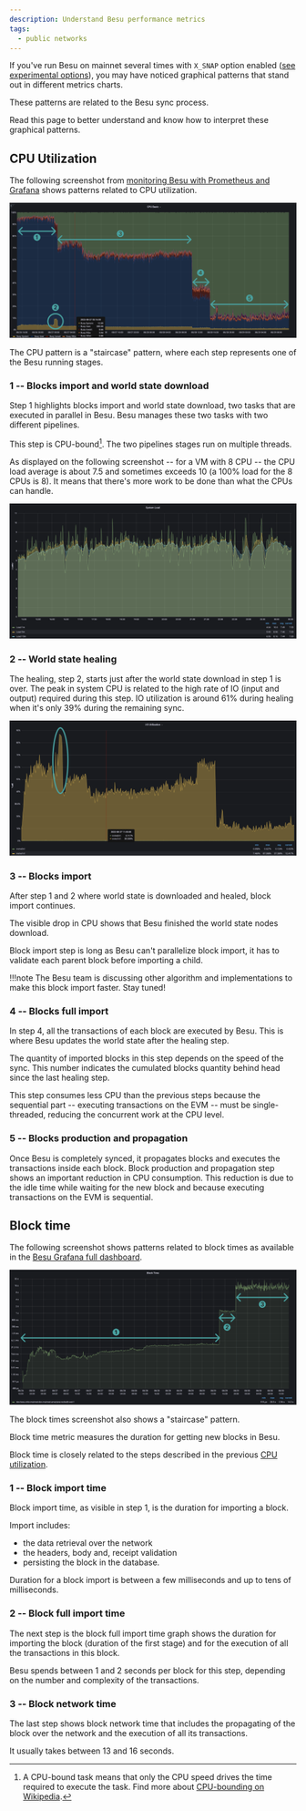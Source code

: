 ```yaml
---
description: Understand Besu performance metrics
tags:
  - public networks
---
```


If you've run Besu on mainnet several times with `X_SNAP` option enabled
([see experimental options](../../reference/cli/options.md#xhelp)),
you may have noticed graphical patterns that stand out in different metrics charts.

These patterns are related to the Besu sync process.

Read this page to better understand and know how to interpret these graphical patterns.

## CPU Utilization

The following screenshot from [monitoring Besu with Prometheus and Grafana] shows patterns related to CPU utilization.

![CPU Grafana Besu dashboard patterns screenshot](../../../assets/images/besu-cpu-pattern-during-sync.png)

The CPU pattern is a "staircase" pattern, where each step represents one of the Besu running stages.

### 1 -- Blocks import and world state download

Step 1 highlights blocks import and world state download, two tasks that are executed in parallel in Besu.
Besu manages these two tasks with two different pipelines.

This step is CPU-bound[^1].
The two pipelines stages run on multiple threads.

As displayed on the following screenshot -- for a VM with 8 CPU -- the CPU load average is about 7.5
and sometimes exceeds 10 (a 100% load for the 8 CPUs is 8).
It means that there's more work to be done than what the CPUs can handle.

![System load metrics screenshot](../../../assets/images/system-load.png)

### 2 -- World state healing

The healing, step 2, starts just after the world state download in step 1 is over.
The peak in system CPU is related to the high rate of IO (input and output) required during this step.
IO utilization is around 61% during healing when it's only 39% during the remaining sync.

![IO utilization metrics screenshot](../../../assets/images/io-utilization.png)

### 3 -- Blocks import

After step 1 and 2 where world state is downloaded and healed, block import continues.

The visible drop in CPU shows that Besu finished the world state nodes download.

Block import step is long as Besu can't parallelize block import,
it has to validate each parent block before importing a child.

!!!note
    The Besu team is discussing other algorithm and implementations to make this block import faster.
    Stay tuned!

### 4 -- Blocks full import

In step 4, all the transactions of each block are executed by Besu.
This is where Besu updates the world state after the healing step.

The quantity of imported blocks in this step depends on the speed of the sync.
This number indicates the cumulated blocks quantity behind head since the last healing step.

This step consumes less CPU than the previous steps because the sequential part
-- executing transactions on the EVM -- must be single-threaded,
reducing the concurrent work at the CPU level.

### 5 -- Blocks production and propagation

Once Besu is completely synced, it propagates blocks and executes the transactions inside each block.
Block production and propagation step shows an important reduction in CPU consumption.
This reduction is due to the idle time while waiting for the new block and because executing
transactions on the EVM is sequential.

## Block time

The following screenshot shows patterns related to block times as available in the [Besu Grafana full dashboard](https://grafana.com/grafana/dashboards/16455-besu-full/).

![Block time Grafana Besu dashboard patterns screenshot](../../../assets/images/block-time.png)

The block times screenshot also shows a "staircase" pattern.

Block time metric measures the duration for getting new blocks in Besu.

Block time is closely related to the steps described in the previous [CPU utilization](#cpu-utilization).

### 1 -- Block import time

Block import time, as visible in step 1, is the duration for importing a block.

Import includes:

- the data retrieval over the network
- the headers, body and, receipt validation
- persisting the block in the database.

Duration for a block import is between a few milliseconds and up to tens of milliseconds.

### 2 -- Block full import time

The next step is the block full import time graph shows the duration for importing the block
(duration of the first stage) and for the execution of all the transactions in this block.

Besu spends between 1 and 2 seconds per block for this step, depending on the number and complexity
of the transactions.

### 3 -- Block network time

The last step shows block network time that includes the propagating of the block over the network and
the execution of all its transactions.

It usually takes between 13 and 16 seconds.

[monitoring Besu with Prometheus and Grafana]: ../../../private-networks/tutorials/quickstart.md#monitor-nodes-with-prometheus-and-grafana

[^1]: A CPU-bound task means that only the CPU speed drives the time required to execute the task.
Find more about [CPU-bounding on Wikipedia](https://en.wikipedia.org/wiki/CPU-bound).
